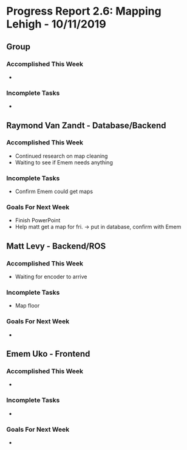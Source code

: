 # Progress Report 2.6:	Mapping Lehigh -		10/11/2019

## Group
### Accomplished This Week
- 

### Incomplete Tasks
- 

## Raymond Van Zandt - Database/Backend

### Accomplished This Week
- Continued research on map cleaning
- Waiting to see if Emem needs anything

### Incomplete Tasks
- Confirm Emem could get maps

### Goals For Next Week
- Finish PowerPoint
- Help matt get a map for fri. -> put in database, confirm with Emem


## Matt Levy - Backend/ROS

### Accomplished This Week
- Waiting for encoder to arrive

### Incomplete Tasks
- Map floor

### Goals For Next Week
- 

## Emem Uko - Frontend

### Accomplished This Week
-  

### Incomplete Tasks
-  

### Goals For Next Week
- 
